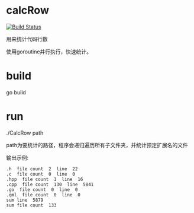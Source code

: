 # calcRow
[![Build Status](https://travis-ci.org/wentaojia2014/CalcRow.svg?branch=master)](https://travis-ci.org/wentaojia2014/CalcRow)

用来统计代码行数

使用goroutine并行执行，快速统计。

# build

go build

# run

./CalcRow path

path为要统计的路径，程序会递归遍历所有子文件夹，并统计预定扩展名的文件

输出示例:
````
.h  file count  2  line  22
.c  file count  0  line  0
.hpp  file count  1  line  16
.cpp  file count  130  line  5841
.go  file count  0  line  0
.qml  file count  0  line  0
sum line  5879
sum file count  133
````